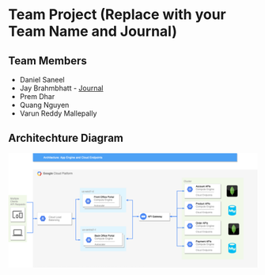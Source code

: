 # Team Project (Replace with your Team Name and Journal)

## Team Members

- Daniel Saneel
- Jay Brahmbhatt - [Journal](Journals/Jay/JayProgress.md)
- Prem Dhar
- Quang Nguyen
- Varun Reddy Mallepally

## Architechture Diagram

![Architecture Diagram](images/OverallArchitecture.png)
